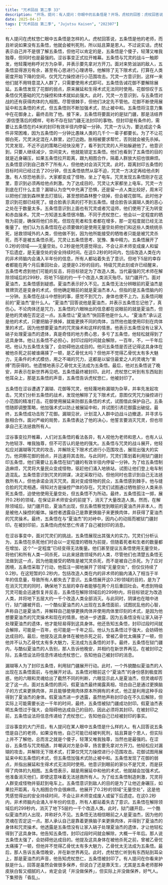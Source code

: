 ```yaml
---
title: "咒术回战 第二季 33"
description: "开场，提问：有人提问：你眼中的五条悟是？开场，虎杖的回答：虎杖回答说五条悟是他的老师，听说没有五条悟他就会被判死刑，姑且算是恩人，但说实话不是很了解他，可以肯定的是他是个傻子，轻薄唯我独尊，但也是最强。五条悟与咒灵的战斗，遭遇：五条悟与漏瑚、花御等咒灵遭遇。五条悟与咒灵的战斗，战斗开始：五条悟嘲讽漏瑚是杂草，并主动攻击。五条悟与咒灵的战斗，战术分析：咒灵分析五条悟的战术，他解除了无下限术式，想仅凭咒力操控进行小范围攻击。五条悟与咒灵的战斗，花御的应对：花御使用展延来抵挡五条悟的术式。五条悟与咒灵的战斗，五条悟的策略：五条悟加强术式，防止被中和，并试图引诱花御露出破绽。五条悟与咒灵的战斗，花御被击败：五条悟击败花御。五条悟与咒灵的战斗，漏瑚的计划：漏瑚计划混在人群里边打边跑，并与胀相合作。五条悟与咒灵的战斗，五条悟的决心：五条悟表示会消灭他们，但无法救所有人。电车难题，突发事件：地铁站出现大量变成怪物的民众，他们试图挤上电车。电车难题，咒灵的阴谋：咒灵利用电车制造混乱，试图给五条悟制造麻烦。电车难题，五条悟的应对：五条悟意识到咒灵的目的，准备采取行动。领域展开，咒灵的分析：咒灵分析五条悟会以一定程度的牺牲为前提杀死他们，但现在死者和生者都在增多，那个“一定程度”已经无法衡量了。领域展开，咒灵的提议：咒灵提议五条悟使用无量空处把他们和人类统统杀死，拯救领域外的人类。领域展开，五条悟的行动：五条悟展开领域“无量空处”，但只持续了0.2秒。领域展开，领域的效果：在0.2秒内，非术师脑内会涌入半年份的信息，所有人都失去了意识。领域展开，领域的目的：五条悟展开0.2秒领域是为了在消灭咒灵的同时，保证地下五层的幸存者能在两个月后重回社会。领域展开，消灭改造人类：五条悟在解除领域后的299秒内，将地下五层约一千个改造人类消灭殆尽。狱门疆的封印，封印开始：漏瑚等人使用狱门疆试图封印五条悟。狱门疆的封印，夏油杰的出现：一个外貌与夏油杰相同的人出现，与五条悟对话。狱门疆的封印，五条悟的困惑：五条悟对夏油杰的身份感到困惑，他的六眼和灵魂给出了不同的答案。狱门疆的封印，真相揭露：假夏油杰透露自己是靠更换脑子来更换肉体的，并能使用肉体里的术式，他得到了夏油杰的身体。狱门疆的封印，封印完成：假夏油杰表示封印过段时间就会解除，但实际上可能要一千年后，五条悟被狱门疆封印。狱门疆的封印，假夏油杰的目的：假夏油杰表示五条悟太强了，会妨碍他达成目的。狱门疆的封印，给虎杖的留言：五条悟在被封印前，将信息传递给虎杖悠仁，告知他自己被封印了。结尾，护肤话题：有人提问在你看来护肤是什么，回答是虽然会做很多保养，但说白了还是靠天生，尤其是五条老师那种皮肤白皙又细腻的人，肯定会说「并没做保养」，但实际上并没做保养，好气人。结尾，下集预告：下集「昏乱」"
date: 2025-04-17
tags: ["咒术回战 第二季", "Jujutsu Kaisen", "202307"]
---
```


有人提问在虎杖悠仁眼中五条悟是怎样的人。虎杖回答说，五条悟是他的老师，而且听说如果没有五条悟，他就会被判死刑，所以姑且算是恩人。不过说实话，虎杖表示自己并不是很了解五条悟，但他可以肯定的是，五条悟是个傻子，轻薄又唯我独尊，但同时也是最强的。涩谷事变正式拉开帷幕。五条悟与咒灵的战斗一触即发，他轻蔑地称呼对方为杂草，并表示要先拿对方开刀。面对来势汹汹的敌人，五条悟显得游刃有余，甚至有心思进行心理诱导。他解除了无下限术式，打算在人类密度开始下降的空间，仅凭咒力操控进行小范围攻击。咒灵一方意识到，这样一来他们就不用特意混入人群了，只需要使用术式即可。五条悟告诫花御不要解除展延。五条悟发现了花御的弱点，原来展延和生得术式无法同时使用。花御惊叹于五条悟仅凭基础的咒力操控和体术就如此强大。此时，咒灵一方意识到，与五条悟对战的还有获得肉体的九相图。尽管很棘手，但他们决定先不管他。花御不断使用展延中和五条悟的术式，但五条悟则不断加强术式，防止被中和。五条悟将注意力集中在花御身上，最终击败了他。接下来，五条悟将要面对的是狱门疆，那是活结界·源信堕落后的模样，号称不存在狱门疆无法封印的事物。但封印是有条件的，需要让五条悟在约4米的封印有效半径内停留一分钟。咒灵一方认为，要达成这个条件非常困难，因为五条悟的一分钟比愚昧人类的几千个一辈子都要长。为了不让花御白死，咒灵决定混在人群里，边打边跑。胀相被要求帮忙，否则就会被先杀掉。咒灵发现，不近不远的策略已经快没用了，看不到咒灵的人开始躲避他了。他意识到，只要人继续减少，空间变大，他就能锁定五条悟。他们也看到了五条悟的目的就是近身碾压，如果五条悟拉开距离，跟九相图合作，隔着人群放大招也很麻烦。五条悟意识到自己救不了所有人，但他绝对会消灭咒灵。此时，距离封印五条悟的目标时间已经过去了20分钟，但五条悟依然从容不迫，咒灵一方决定再给他点刺激。有人惊恐地表示，大家都变成了怪物，坐上了电车。咒灵发现五条悟刚才在这里，意识到必须再给他点刺激。为了达成目的，咒灵让大家都坐上电车。咒灵一方到底在打什么主意？漏瑚认为空气中充满了恐惧，还是留一点人类比较好，周末可以把他们放到森林里去打猎玩，甚至想把森林整个烧掉，但会被花御骂。此时他才意识到花御已经死了。缝合脸表示真的打不到五条悟。缝合脸告诉漏瑚人类的恶心之处在于数量太多。五条悟意识到上面也有咒灵或者咒诅师，他们使用了无为转变和赤血操术。咒灵一方知道五条悟很冷酷，不同于虎杖悠仁，他会以一定程度的牺牲为前提，确保将他们杀死。但现在死者和生者都在增多，那一定程度就已经无法衡量了。他们认为五条悟现在必须要做的是使用无量空处把他们和这些人类统统杀死，拯救领域外的人类，但他做不到，因为他所能接受的牺牲者只能是被咒灵杀死，而不是被五条悟杀死。咒灵让五条悟思考、犹豫、集中精力。五条悟展开了0.2秒的领域——无量空处。0.2秒是他凭感觉得出，不会让非术师变成废人和留下后遗症，是无量空处的安全持续时间。在这0.2秒的时间内，包括改造人类在内的非术师脑内会涌入半年份的信息，所有人都站着失去了意识。但地下5层的幸存者都能在两个月后重回社会，这便是0.2秒的目的。特级咒灵此刻或许已经醒来，五条悟考虑到他们可能的反击，将目标锁定为了改造人类。当代最强的咒术师在解除领域后的299秒，将地下5层的约一千个改造人类消灭殆尽。狱门疆开门。面对夏油杰，五条悟感到疑惑。夏油杰表示好久不见。五条悟无法分辨眼前的夏油杰是冒牌货还是变身的术式，但他确定眼前的就是夏油杰本人。但指的是五条悟脑内的一分钟。五条悟在战斗中想别的事，感觉不到咒力，身体也使不上力。五条悟问眼前的“夏油杰”是什么人。“夏油杰”回答说他是夏油杰，并表示五条悟忘记他了，真伤心。不论肉体还是咒力，五条悟的六眼映出的信息都在说眼前的就是夏油杰，但是他的灵魂在否定这一点。五条悟让“夏油杰”快回答他是什么人。“夏油杰”承认这是他的术式，只要把脑子换掉，就能更换不同的肉体，当然他也能使用印刻在肉体里的术式，因为他想要夏油杰的咒灵操术和这样的情景。他表示五条悟没有让家入硝子处理夏油杰的遗体，真是奇怪的地方费心思，多亏了五条悟，他轻松就得到了这具身体。他让五条悟不必担心，封印过段时间就会解除，一百年，不，一千年后吧。他认为五条悟太强了，会妨碍他达成目的。他问五条悟是否还记得这具身体在被他杀死之前被谁痛揍了一顿，是乙骨忧太吗？但他并不觉得乙骨忧太有多大魅力，无条件的术式模仿，用之不竭的咒力，这都是以留住最爱之人的灵魂为“束缚”而获得的。他遗憾地表示乙骨忧太无法成为五条悟。最后，他对五条悟说了晚安，并表示在新世界再见吧。五条悟最终被封印。此时，虎杖悠仁听到有东西贴到他耳朵上，那是五条悟的声音，五条悟告诉虎杖悠仁，他被封印了。

五条悟在涩谷遭遇了漏瑚、花御等咒灵，他轻蔑地称漏瑚为杂草，并率先发起攻击。咒灵们分析五条悟的战术，发现他解除了无下限术式，意图仅凭咒力操控进行小范围的精准打击。花御使用展延来防御五条悟的术式，试图借此保护自己。五条悟随即调整策略，他加强术式以防止被展延中和，并试图引诱花御露出破绽。最终，五条悟成功击败了花御。漏瑚见状，计划混入人群中边战斗边撤退，并寻求与胀相合作。面对严峻的局势，五条悟表达了他的决心，他誓言要消灭咒灵，但也坦承自己无法拯救所有人。

涩谷事变拉开帷幕，人们对五条悟的看法各异，有人视他为老师和恩人，也有人认为他轻浮、唯我独尊，但不可否认的是他的强大。五条悟与咒灵的战斗展开，他轻松应对漏瑚等咒灵的攻击，并解除无下限术式进行小范围攻击，展现出强大的实力。他洞察花御的弱点，并迅速将其击败。与此同时，咒灵们策划着利用狱门疆封印五条悟，他们需要让五条悟在狱门疆的有效半径内停留一分钟。为了给五条悟制造麻烦，咒灵将大量民众变成怪物，驱赶他们涌入地铁站，试图让他们登上电车制造混乱。五条悟意识到咒灵的阴谋，决定采取行动，但他同时也意识到自己无法拯救所有人，但他承诺会消灭咒灵。面对变成怪物的民众，五条悟感到棘手。他与缝合脸的咒灵相遇，得知对方是操控尸体的存在。咒灵们试图通过牺牲部分人类来杀死五条悟，迫使他使用无量空处，但五条悟不为所动。最终，五条悟孤注一掷，展开0.2秒的领域，在保证非术师安全的前提下，消灭了大量改造人类。然而，在解除领域后，狱门疆开启，夏油杰出现，但五条悟察觉到眼前的夏油杰并非本人，而是被他人操控的躯体。操控者透露自己是靠更换脑子来更换肉体，并获得了夏油杰的咒灵操术。最终，五条悟在与“夏油杰”的对峙中，因内心的动摇而被狱门疆封印。在被封印前，五条悟向虎杖悠仁传递了自己被封印的消息。

在涩谷事变中，面对咒灵们的挑战，五条悟展现出其强大的实力。咒灵们分析认为，五条悟在杀死他们时会以一定程度的牺牲为前提，但随着死者和生者的数量都在增加，这个“一定程度”已经变得无法衡量。他们甚至提议五条悟使用无量空处，将他们和所有人类一同杀死，以此来拯救领域外的人类，尽管他们也清楚五条悟无法做到这一点，因为他能接受的牺牲是被咒灵杀死，而不是被自己杀死。为了应对困境，五条悟采取了行动，他孤注一掷地展开了领域“无量空处”，但仅仅持续了0.2秒。在这短暂的0.2秒内，包括改造人类在内的非术师的脑内涌入了相当于半年的信息量，导致所有人都失去了意识。五条悟展开这0.2秒领域的目的，是为了在消灭咒灵的同时，确保地下五层的幸存者能够在两个月后重回社会。考虑到特级咒灵可能会迅速恢复并反击，五条悟在解除领域后的299秒内，将目标锁定为改造人类，并将地下五层大约一千个改造人类全部消灭。与此同时，阴谋也在暗中进行，狱门疆被开启，一个酷似夏油杰的人出现在五条悟面前，试图扰乱他的心智，声称自己是夏油杰，并解释自己能够更换肉体并使用肉体里印刻的术式，是因为他想要夏油杰的咒灵操术和现在的情景。他进一步透露，因为五条悟没有让家入硝子处理夏油杰的遗体，他才能轻易得到这具身体。他还告知五条悟，封印过段时间就会解除，可能是一百年，也可能是一千年之后。他认为五条悟过于强大，会妨碍他达成目的。最后，他提及这具身体在被他杀死之前，曾被乙骨忧太痛揍了一顿，但他并不认为乙骨忧太有多大魅力，无法成为五条悟的对手。最终，五条悟在狱门疆内，与酷似夏油杰的人告别，那人告诉他晚安，并相约在新世界再见。在被封印之际，五条悟设法将信息传递给虎杖悠仁，告知他自己被封印的消息。

漏瑚等人为了封印五条悟，利用狱门疆展开行动。此时，一个外貌酷似夏油杰的人出现在五条悟面前，与他展开对话。五条悟对眼前这个“夏油杰”的身份感到极度困惑，他的六眼和灵魂给出了截然不同的判断，六眼显示此人是夏油杰，但灵魂却否定了这一点。面对五条悟的质问，假夏油杰最终揭露真相，坦白自己是通过更换脑子的方式来更换肉体，并且能够使用肉体原本所拥有的术式，他正是利用这种手段得到了夏油杰的身体。假夏油杰进一步透露，虽然他声称封印会在不久后解除，但实际上可能需要长达一千年的时间，最终，五条悟被狱门疆成功封印。假夏油杰表明五条悟过于强大，会阻碍他达成自己的目的，因此必须将其封印。在被封印之前，五条悟设法将信息传递给了虎杖悠仁，告知他自己已经被封印的事实。

涩谷事变的大门开启，有人提问在某人眼中五条悟是什么样的人。有人回答说五条悟是自己的老师，如果没有他，自己可能已经被判死刑，姑且算是个恩人，但实际上并不了解他，总而言之就是个傻子，轻薄又唯我独尊，当然也是最强的。在涩谷，五条悟与咒灵相遇，并嘲讽对方是杂草，扬言要先拿对方开刀。他轻松应对漏瑚的攻击，并解除无下限术式，打算仅凭咒力操控进行小范围攻击。花御试图用展延来中和五条悟的术式，但五条悟加强术式防止被中和。五条悟发现了花御的弱点，并指出展延和生得术式无法同时使用。他意识到眼前的家伙不是咒灵，而是获得了肉体的九相图。五条悟表示，越是用展延中和他的术式，他就越会加强术式。他准备消灭他们，即使这意味着无法拯救所有人。为了给五条悟制造刺激，咒灵将人群变成怪物并驱赶到电车上。五条悟意识到敌人的目的是为了让他近身碾压，如果拉开距离，与九相图合作会很麻烦。他展开了0.2秒的领域“无量空处”，这是他凭感觉得出的安全持续时间，不会让非术师变成废人或留下后遗症。在这0.2秒内，非术师脑内会涌入半年份的信息，所有人都站着失去了意识。五条悟在解除领域后的299秒内，消灭了地下5层约一千个改造人类。此时，狱门疆开启，一个酷似夏油杰的人出现，并称好久不见。五条悟无法相信眼前之人是夏油杰，因为他的灵魂在否定这一点。那人承认自己是靠着更换脑子来更换肉体，并得到了夏油杰的身体和咒灵操术。他透露是五条悟没有让家入硝子处理夏油杰的遗体，才让他轻松得到了这具身体。他告知五条悟，封印过段时间就会解除，大概一千年后。那人说五条悟太强了，会妨碍他达成目的。他提及这具身体在被他杀死之前，曾被乙骨忧太痛揍了一顿，但他并不觉得乙骨忧太有多大魅力，乙骨忧太无法成为五条悟。最后，那人告诉五条悟晚安，并在新世界再见。此时，虎杖悠仁听到有东西贴到耳朵上，那是夏油杰的声音，他告知虎杖悠仁，五条悟被封印了。有人提问在你看来护肤是什么，回答是虽然会做很多保养，但说白了还是靠天生，尤其是五条老师那种皮肤白皙又细腻的人，肯定会说「并没做保养」，但实际上并没做保养，好气人。下集预告「昏乱」。